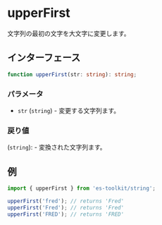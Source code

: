 # upperFirst

文字列の最初の文字を大文字に変更します。

## インターフェース

```typescript
function upperFirst(str: string): string;
```

### パラメータ

- `str` (`string`) - 変更する文字列ます。

### 戻り値

(`string`): - 変換された文字列ます。

## 例

```typescript
import { upperFirst } from 'es-toolkit/string';

upperFirst('fred'); // returns 'Fred'
upperFirst('Fred'); // returns 'Fred'
upperFirst('FRED'); // returns 'FRED'
```
